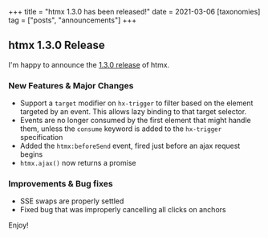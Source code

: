+++
title = "htmx 1.3.0 has been released!"
date = 2021-03-06
[taxonomies]
tag = ["posts", "announcements"]
+++

## htmx 1.3.0 Release

I'm happy to announce the [1.3.0 release](https://unpkg.com/browse/htmx.org@1.3.0/) of htmx.

### New Features & Major Changes

- Support a `target` modifier on `hx-trigger` to filter based on the element targeted by an event. This allows lazy
  binding to that target selector.
- Events are no longer consumed by the first element that might handle them, unless the `consume` keyword is added to
  the `hx-trigger` specification
- Added the `htmx:beforeSend` event, fired just before an ajax request begins
- `htmx.ajax()` now returns a promise

### Improvements & Bug fixes

- SSE swaps are properly settled
- Fixed bug that was improperly cancelling all clicks on anchors

Enjoy!
